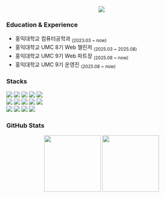 <div align="center">
  <img src="https://capsule-render.vercel.app/api?type=venom&color=0:b3ecff,50:5ecbff,100:0099ff&height=170&section=header&text=Yumin&fontSize=38&fontColor=ffffff"/>
</div>

### Education & Experience
<ul>
  <li>홍익대학교 컴퓨터공학과 <sub>(2023.03 ~ now)</sub></li>
  <li>홍익대학교 UMC 8기 Web 챌린저 <sub>(2025.03 ~ 2025.08)</sub></li>
  <li>홍익대학교 UMC 9기 Web 파트장 <sub>(2025.08 ~ now)</sub></li>
  <li>홍익대학교 UMC 9기 운영진 <sub>(2025.08 ~ now)</sub></li>
</ul>

### Stacks
<div>
  <img src="https://img.shields.io/badge/html5-E34F26?style=flat&logo=html5&logoColor=white"/>
  <img src="https://img.shields.io/badge/css-663399?style=flat&logo=css&logoColor=white"/>
  <img src="https://img.shields.io/badge/styledcomponents-DB7093?style=flat&logo=styledcomponents&logoColor=white"/>
  <img src="https://img.shields.io/badge/tailwindcss-06B6D4?style=flat&logo=tailwindcss&logoColor=white"/>
  <img src="https://img.shields.io/badge/react-61DAFB?style=flat&logo=react&logoColor=white"/>
    <br>
  <img src="https://img.shields.io/badge/javascript-F7DF1E?style=flat&logo=javascript&logoColor=white"/>
  <img src="https://img.shields.io/badge/typescript-3178C6?style=flat&logo=typescript&logoColor=white"/>
  <img src="https://img.shields.io/badge/c-A8B9CC?style=flat&logo=c&logoColor=white"/>
  <img src="https://img.shields.io/badge/c++-00599C?style=flat&logo=cplusplus&logoColor=white"/>
  <img src="https://img.shields.io/badge/python-3776AB?style=flat&logo=python&logoColor=white"/>
    <br>
  <img src="https://img.shields.io/badge/npm-CB3837?style=flat&logo=npm&logoColor=white"/>
  <img src="https://img.shields.io/badge/notion-000000?style=flat&logo=notion&logoColor=white"/>
  <img src="https://img.shields.io/badge/git-F05032?style=flat&logo=git&logoColor=white"/>
  <img src="https://img.shields.io/badge/github-181717?style=flat&logo=github&logoColor=white"/>
</div>

### GitHub Stats  
<p align="center">
<img src="https://github-readme-stats.vercel.app/api?username=waldls&show_icons=true&hide_title=true&count_private=true&bg_color=00000000&title_color=4b77be&text_color=4b4b4b&icon_color=4b77be" height="150" />
<img src="https://github-readme-stats.vercel.app/api/top-langs/?username=waldls&layout=compact&hide_title=true&bg_color=00000000&title_color=4b77be&text_color=4b4b4b" height="150" />
</p>
